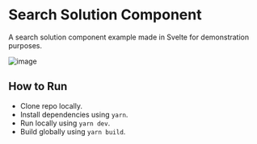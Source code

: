 # Search Solution Component
A search solution component example made in Svelte for demonstration purposes.

![image](https://user-images.githubusercontent.com/6993951/115936236-1b375880-a46b-11eb-80d2-c1e5fe2e4f3e.png)

## How to Run
- Clone repo locally.
- Install dependencies using `yarn`.
- Run locally using `yarn dev`.
- Build globally using `yarn build`.
